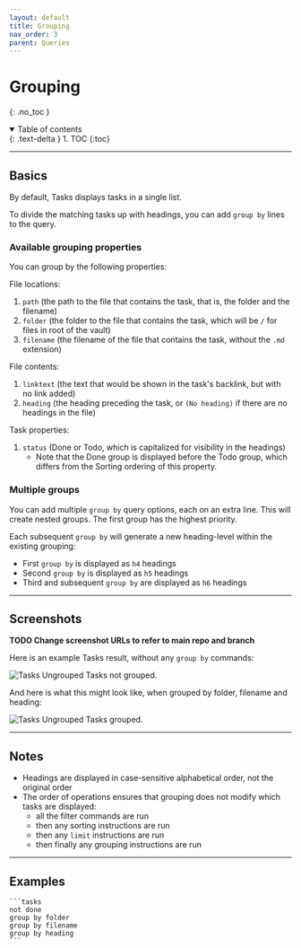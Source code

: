 ```yaml
---
layout: default
title: Grouping
nav_order: 3
parent: Queries
---
```


# Grouping
{: .no_toc }

<details open markdown="block">
  <summary>
    Table of contents
  </summary>
  {: .text-delta }
1. TOC
{:toc}
</details>

---

## Basics

By default, Tasks displays tasks in a single list.

To divide the matching tasks up with headings, you can add `group by` lines to the query.

### Available grouping properties

You can group by the following properties:

File locations:

1. `path` (the path to the file that contains the task, that is, the folder and the filename)
1. `folder` (the folder to the file that contains the task, which will be `/` for files in root of the vault)
1. `filename` (the filename of the file that contains the task, without the `.md` extension)

File contents:

1. `linktext` (the text that would be shown in the task's backlink, but with no link added)
1. `heading` (the heading preceding the task, or `(No heading)` if there are no headings in the file)

Task properties:

1. `status` (Done or Todo, which is capitalized for visibility in the headings)
    * Note that the Done group is displayed before the Todo group,
      which differs from the Sorting ordering of this property.

### Multiple groups

You can add multiple `group by` query options, each on an extra line.
This will create nested groups.
The first group has the highest priority.

Each subsequent `group by` will generate a new heading-level within the existing grouping:

- First `group by` is displayed as `h4` headings
- Second `group by` is displayed as `h5` headings
- Third and subsequent `group by` are displayed as `h6` headings

---

## Screenshots

**TODO Change screenshot URLs to refer to main repo and branch**

Here is an example Tasks result, without any `group by` commands:

![Tasks Ungrouped](https://github.com/claremacrae/obsidian-tasks/raw/add-group-by-feature/resources/screenshots/tasks_ungrouped.png)
Tasks not grouped.

And here is what this might look like, when grouped by folder, filename and heading:

![Tasks Ungrouped](https://github.com/claremacrae/obsidian-tasks/raw/add-group-by-feature/resources/screenshots/tasks_grouped.png)
Tasks grouped.

---

## Notes

- Headings are displayed in case-sensitive alphabetical order, not the original order
- The order of operations ensures that grouping does not modify which tasks are displayed:
  - all the filter commands are run
  - then any sorting instructions are run
  - then any `limit` instructions are run
  - then finally any grouping instructions are run

---

## Examples

    ```tasks
    not done
    group by folder
    group by filename
    group by heading
    ```
